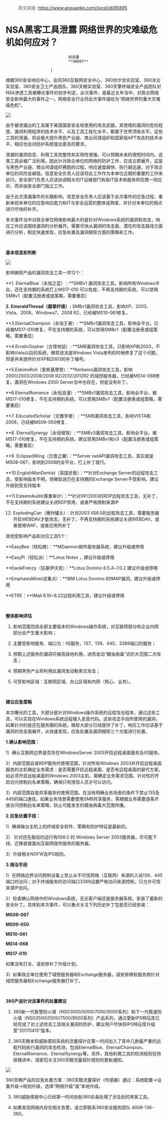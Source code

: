 > 原文链接: https://www.anquanke.com//post/id/85895 


# NSA黑客工具泄露 网络世界的灾难级危机如何应对？


                                阅读量   
                                **98887**
                            
                        |
                        
                                                                                    



根据360安全响应中心，会同360互联网安全中心、360伏尔甘实验室、360冰刃实验室、360安全卫士产品团队、360天眼实验室、360天擎终端安全产品团队对NSA渗透工具被曝光事件的初步判定，此次事件，是最近五年当中，对政企网络安全影响最大的事件之一。网络安全行业将此次事件描绘为“网络世界的重大灾难级危机”。

[![](https://p0.ssl.qhimg.com/t018f0dfa9dd2dac248.png)](https://p0.ssl.qhimg.com/t018f0dfa9dd2dac248.png)

由于被泄漏出的工具属于美国国家安全局使用的攻击武器，其使用的漏洞的危险程度、漏洞利用程序的技术水平、以及工具工程化水平，都属于世界顶级水平。这些工具的泄漏，将会极大提升黑色产业链、商业间谍组织和国家级APT攻击的技术水平，相应也会对防护系统提出更高的要求。

泄漏的漏洞信息、利用工具完整性和实用性很强，可以预期未来的很短时间内，这类工具会被广泛利用。因此针对政企单位的网络的防护工作，应该立即展开，这是与黑色产业链、商业间谍组织赛跑的过程，响应速度越快、执行越迅速，对于政企单位的风险会越低。信息安全负责人应该将此工作作为本单位近期的重要的工作来执行。安全部门负责人应该协调相关的IT运维部门和各IT技术和服务供应商一同应对，而非由安全部门独立工作。

由于此次泄漏事件的长期影响，信息安全负责人应该基于此次事件的应急过程，重新审视本单位的应急响应能力和IT与安全运营的整体成熟度，并针对本单位的弱点进行尽快的补齐。

本次事件当中对政企单位网络影响最大的是针对Windows系统的漏洞和攻击，响应工作应该围绕漏洞的分析展开。需要尽快从漏洞的攻击面、潜在的攻击路径方面进行分析，制定快速发现，应急处置及漏洞根除方面的策略和工作。

**<br>**

**基本信息和判断**

[![](https://p0.ssl.qhimg.com/t011f27c7822735fda7.png)](https://p0.ssl.qhimg.com/t011f27c7822735fda7.png)

影响微软产品的漏洞攻击工具一共12个：

**1. EternalBlue（永恒之蓝） : **SMBv1 漏洞攻击工具，影响所有Windows平台，还在支持期的系统打上MS17-010 可以免疫，不再支持期的系统，可以禁用SMBv1（配置注册表或组策略，需要重启）

**2. EmeraldThread（翡翠纤维）:** SMBv1漏洞攻击工具，影响XP、2003、Vista、2008、Windows7、2008 R2，已经被MS10-061修复。

**3.EternalChampion（永恒王者）: **SMBv1漏洞攻击工具，影响全平台，已经被MS17-010修复，不在支持期的系统，可以禁用SMBv1（配置注册表或组策略，需要重启）

**4.ErraticGopher（古怪地鼠）: **SMB漏洞攻击工具，只影响XP和2003，不影响Vista以后的系统，微软说法是Windows Vista发布的时候修复了这个问题，但是并未提供针对XP和2003的补丁编号。

**5.EskimoRoll（爱斯基摩卷）：**Kerberos漏洞攻击工具，影响2000/2003/2008/2008 R2/2012/2012R2 的域控服务器，已经被MS14-068修复。漏洞在Windows 2000 Server当中也存在，但是没有补丁。

**6.EternalRomance（永恒浪漫）: **SMBv1漏洞攻击工具，影响全平台，被MS17-010修复，不在支持期的系统，可以禁用SMBv1（配置注册表或组策略，需要重启）

**7. EducatedScholar（文雅学者） : **SMB漏洞攻击工具，影响VISTA和2008，已经被MS09-050修复.

**8. EternalSynergy（永恒增效）: **SMBv3漏洞攻击工具，影响全平台，被MS17-010修复，不在支持期的系统，建议禁用SMBv1和v3（配置注册表或组策略，需要重启）

**9. EclipsedWing（日食之翼）：**Server netAPI漏洞攻击工具，其实就是MS08-067，影响到2008的全平台，打上补丁就行。

**10.EnglishManDentist（英国牙医）：**针对Exchange Server的远程攻击工具，受影响版本不明，但微软说仍在支持期的Exchange Server不受影响，建议升级到受支持版本

**11.EsteemAudit(尊重审计）：**针对XP/2003的RDP远程攻击工具，无补丁，不在支持期的系统建议关闭RDP禁用，或者严格限制来源IP

12. ExplodingCan（爆炸罐头）：针对2003 IIS6.0的远程攻击工具，需要服务器开启WEBDAV才能攻击，无补丁，不再支持期的系统建议关闭WEBDAV，或者使用WAF，或者应用热补丁

其他受影响产品和对应工具5个：

**EasyBee（轻松蜂）：**MDaemon邮件服务器系统，建议升级或停用

**EasyPi（轻松派）：**Lotus Notes ，建议升级或停用

**EwokFrenzy（狂暴伊沃克）：**Lotus Domino 6.5.4~7.0.2 建议升级或停用

**EmphasisMine(说重点）：**IBM Lotus Domino 的IMAP漏洞，建议升级或停用

**ETRE：**IMail 8.10~8.22远程利用工具，建议升级或停用

<br>

**整体影响评估**

1. 影响范围包括全部主要版本的Windows操作系统，对互联网部分和企业内网部分会产生重大影响；

2. 主要受影响服务、端口为：IIS服务，137、139、445、3389端口的服务；

3. 预期上述服务的漏洞可被高效地利用，进而发动“蠕虫病毒”式的大范围二次攻击；

4. 预期黑色产业将利用此漏洞发动勒索式攻击；

5. 可受影响区域：互联网区域、办公区域和内网（核心、业务）。

<br>

**建议应急策略**

本次曝光的工具，大部分是针对Windows操作系统的远程攻击程序，通过这些工具，可以实现在Windows系统远程植入恶意代码。这些攻击手段所使用的漏洞，如果针对的是还在服务期的系统，微软大部分已经提供了补丁。响应工作应该基于漏洞的攻击面展开，从快速发现，应急处置及漏洞根除三个方面进行处置。

**1.确认影响范围：**

1）确认互联网边界是否存在WindowsServer 2003开启远程桌面服务及IIS服务。

2）内部范围自查RDP服务的使用范围，针对所有Windows 2003并开启远程桌面服务的主机确定业务需求：是否需要开启远程桌面、是否有远程桌面的替代方案。如必须开启远程桌面的Windows 2003主机，需确定业务需求范围，针对性的开启访问控制白名单策略，确保只有授信人员才可以访问。

3）内部范围自查共享服务的使用范围，在没有明确业务场景的条件下禁止135及445的端口通信。如果业务场景需要使用SMB共享服务，需根据业务需要逐条开放访问控制白名单策略，防止可能发生的蠕虫病毒大范围传播。

**2.应急处置手段：**

1）确保每台主机上的终端安全软件、策略和防护特征是最新的。

2） 针对还在服役的运行有IIS6.0 的 Windows Server 2003服务器，尽可能下线、迁移直接面向互联网提供服务的服务器。

3）升级相关NGFW及IPS规则。

**3.根治手段**

1）在网络边界访问控制设备上禁止从不可信网络（互联网）来源的入站139、445端口的访问；对于终端服务的访问端口3389设置严格访问来源控制，只允许可信来源IP访问。

2）检查确认网络中的Windows系统，无论客户端还是服务器系统，安装了最新的安全补丁。具体到本次事件，可以重点关注下列历史补丁包是否已经安装：

**MS08-067**

**MS09-050**

**MS10-061**

**MS14-068**

**MS17-010**

如果没有打全，请安排补丁升级计划。

3）如果政企单位使用了域控服务器和Exchange服务器，请安排微软服务商针对域控服务器和Exchange服务器打补丁。

<br>

**360产品针对该事件的处置建议**

1. 360新一代智慧防火墙（NSG3000/5000/7000/9000系列）和下一代极速防火墙（NSG3500/5500/7500/9500系列）产品系列，通过更新IPS特征库已经完成了对上述攻击工具相关漏洞的防护，建议用户尽快将IPS特征库升级至“20170415”版本。

2. 360天眼未知威胁感知系统的流量探针在第一时间加入了其中几款最严重的远程代码执行漏洞的攻击检测，包括EternalBlue、EternalChampion、EternalRomance、EternalSynergy等。另外，其他利用工具的检测规则在持续跟进中，请密切关注360天眼流量探针规则的更新通知。

[![](https://p3.ssl.qhimg.com/t010860aaab8015fd72.png)](https://p3.ssl.qhimg.com/t010860aaab8015fd72.png)

360天眼产品的应急处置方案：360天眼流量探针（传感器）通过：系统配置-&gt;设备升级-&gt;规则升级，选择“网络升级”或“本地升级。

3. 360威胁情报中心已经第一时间协助360杀毒处理了涉及到的黑客工具。

4. 如果发现网络内存在相关告警，请立即联系360安全服务团队 4008-136-360。
